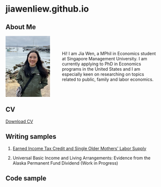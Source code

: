 # jiawenliew.github.io

## About Me
<div style="display: flex; align-items: center;">
  <img src="image.jpeg" alt="me" width="175" height="200" style="margin-right: 20px;">
  <p style="margin-left: 20px;">Hi! I am Jia Wen, a MPhil in Economics student at Singapore Management University. I am currently applying to PhD in Economics programs in the United States and I am especially keen on researching on topics related to public, family and labor economics.</p>
</div>

## CV
[Download CV](CV_Jiawen.pdf)

## Writing samples
1) [Earned Income Tax Credit and Single Older Mothers' Labor Supply](EITC_paper.pdf)

2) Universal Basic Income and Living Arrangements: Evidence from the Alaska Permanent Fund Dividend (Work in Progress)

## Code sample

